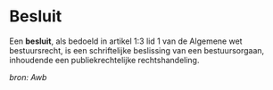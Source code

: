 # Besluit

Een **besluit**, als bedoeld in artikel 1:3 lid 1 van de Algemene wet bestuursrecht, is een schriftelijke beslissing van een bestuursorgaan,
inhoudende een publiekrechtelijke rechtshandeling.

*bron: Awb*

